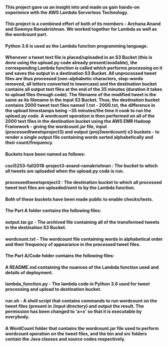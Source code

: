 #### This project gave us an insight into and made us gain hands-on experience with the AWS Lambda Serverless Technology.
#### This project is a combined effort of both of its members - Archana Anand and Sowmya Ramakrishnan. We worked together for Lambda as well as the wordcount part.
#### Python 3.6 is used as the Lambda function programming language.

#### Whenever a tweet text file is placed/uploaded in an S3 Bucket (this is done using the upload.py code already present/available), the corresponding Lambda function is called which performs processing on it and saves the output in a destination S3 Bucket. All unprocessed tweet files are thus processed (non-alphabetic characters, stop-words removed, all letters converted to lowercase) and the destination bucket contains all output text files at the end of the 35 minutes (duration it takes to upload files through code). The filename of the modified tweet is the same as its filename in the input S3 Bucket. Thus, the destination bucket contains 2000 tweet text files named 1.txt - 2000.txt, the difference in the upload timestamps being ~35 minutes/the time it cook to run the upload.py code. A wordcount operation is then performed on all of the 2000 text files in the destination bucket using the AWS EMR Hadoop Framework - giving the wordcount.jar file, input (processedtweetsproject3) and output (proj3wordcount) s3 buckets - to render a single output file containing words sorted alphabetically and their count/frequency.  

#### Buckets have been named as follows:

#### csci5253-fall2018-project3-anand-ramakrishnan : The bucket to which all tweets are uploaded when the upload.py code is run.
#### processedtweetsproject3 : The destination bucket to which all processed tweet text files are uploaded/sent to by the Lambda function.
#### Both of these buckets have been made public to enable checks/tests.

#### The Part A folder contains the following files:

#### output.tar.gz - The archived file containing all of the transformed tweets in the destination S3 Bucket.
#### wordcount.txt - The wordcount file containing words in alphabetical order and their frequency of appearance in the processed tweet files.

#### The Part A/Code folder contains the following files:

#### A README.md containing the nuances of the Lambda function used and details of deployment.
#### lambda_function.py - The lambda code in Python 3.6 used for tweet processing and upload to destination bucket.
#### run.sh - A shell script that contains commands to run wordcount on the tweet files (present in /input directory) and output the result. The permission has been changed to 'a+x' so that it is executable by everybody.
#### A WordCount folder that contains the wordcount.jar file used to perform wordcount operation on the tweet files, and the bin and src folders contain the Java classes and source codes respectively.
